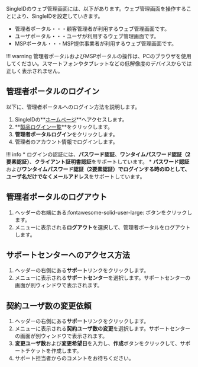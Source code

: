 SingleIDのウェブ管理画面には、以下があります。ウェブ管理画面を操作することにより、SingleIDを設定していきます。

* 管理者ポータル・・・顧客管理者が利用するウェブ管理画面です。
* ユーザポータル・・・ユーザが利用するウェブ管理画面です。
* MSPポータル・・・MSP提供事業者が利用するウェブ管理画面です。

!!! warning
    管理者ポータルおよびMSPポータルの操作は、PCのブラウザを使用してください。スマートフォンやタブレットなどの低解像度のデバイスからでは正しく表示されません。

## 管理者ポータルのログイン
以下に、管理者ポータルへのログイン方法を説明します。

1. SingleIDの**[ホームページ](https://www.singleid.jp)**へアクセスします。
2. **[製品ログイン一覧](https://www.singleid.jp/product-login/)**をクリックします。
3. **管理者ポータルログイン**をクリックします。
4. 管理者のアカウント情報でログインします。

!!! info
    * ログインの認証には、**パスワード認証**、**ワンタイムパスワード認証（2要素認証）**、**クライアント証明書認証**をサポートしています。
    * **パスワード認証**および**ワンタイムパスワード認証（2要素認証）**でログインする時のIDとして、**ユーザ名**だけでなく**メールアドレス**をサポートしています。

## 管理者ポータルのログアウト
1. ヘッダーの右端にある:fontawesome-solid-user-large: ボタンをクリックします。
2. メニューに表示される**ログアウト**を選択して、管理者ポータルをログアウトします。

## サポートセンターへのアクセス方法
1. ヘッダーの右側にある**サポート**リンクをクリックします。
2. メニューに表示される**サポートセンター**を選択します。サポートセンターの画面が別ウィンドウで表示されます。

## 契約ユーザ数の変更依頼
1. ヘッダーの右側にある**サポート**リンクをクリックします。
2. メニューに表示される**契約ユーザ数の変更**を選択します。サポートセンターの画面が別ウィンドウで表示されます。
3. **変更ユーザ数**および**変更希望日**を入力し、**作成**ボタンをクリックして、サポートチケットを作成します。
4. サポート担当者からのコメントをお待ちください。

